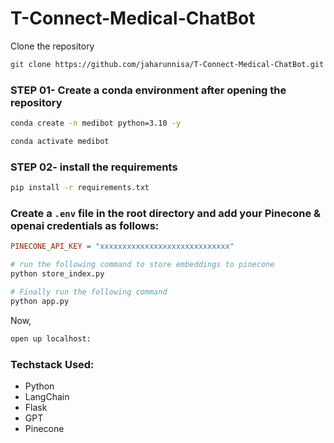 # T-Connect-Medical-ChatBot


Clone the repository

```bash
git clone https://github.com/jaharunnisa/T-Connect-Medical-ChatBot.git
```

### STEP 01- Create a conda environment after opening the repository

```bash
conda create -n medibot python=3.10 -y
```


```bash
conda activate medibot
```


### STEP 02- install the requirements
```bash
pip install -r requirements.txt
```


### Create a `.env` file in the root directory and add your Pinecone & openai credentials as follows:

```ini
PINECONE_API_KEY = "xxxxxxxxxxxxxxxxxxxxxxxxxxxxx"

```


```bash
# run the following command to store embeddings to pinecone
python store_index.py
```

```bash
# Finally run the following command
python app.py
```

Now,
```bash
open up localhost:
```


### Techstack Used:

- Python
- LangChain
- Flask
- GPT
- Pinecone
